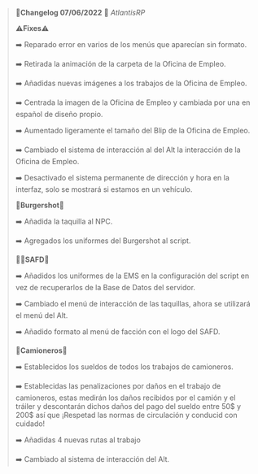 >🔴**Changelog 07/06/2022** 🔴 *AtlantisRP*
>
>
>**⚠️Fixes⚠️**
>
>➡️ Reparado error en varios de los menús que aparecían sin formato.
>
>➡️ Retirada la animación de la carpeta de la Oficina de Empleo.
>
>➡️ Añadidas nuevas imágenes a los trabajos de la Oficina de Empleo.
>
>➡️ Centrada la imagen de la Oficina de Empleo y cambiada por una en español de diseño propio.
>
>➡️ Aumentado ligeramente el tamaño del Blip de la Oficina de Empleo.
>
>➡️ Cambiado el sistema de interacción al del Alt la interacción de la Oficina de Empleo.
>
>➡️ Desactivado el sistema permanente de dirección y hora en la interfaz, solo se mostrará si estamos en un vehículo.
>
>
>🍔**Burgershot**🍔
>
>➡️ Añadida la taquilla al NPC.
>
>➡️ Agregados los uniformes del Burgershot al script.
>
>
>
>👩‍⚕️**SAFD**🏥
>
>
>➡️ Añadidos los uniformes de la EMS en la configuración del script en vez de recuperarlos de la Base de Datos del servidor.
>
>➡️ Cambiado el menú de interacción de las taquillas, ahora se utilizará el menú del Alt.
>
>➡️ Añadido formato al menú de facción con el logo del SAFD.
>
>
>
>🚛**Camioneros**🚛
>
>➡️ Establecidos los sueldos de todos los trabajos de camioneros.
>
>➡️ Establecidas las penalizaciones por daños en el trabajo de camioneros, estas medirán los daños recibidos por el camión y el tráiler y descontarán dichos daños del pago del sueldo entre 50$ y 200$ así que ¡Respetad las normas de circulación y conducid con cuidado!
>
>➡️ Añadidas 4 nuevas rutas al trabajo
>
>➡️ Cambiado al sistema de interacción del Alt.
>
